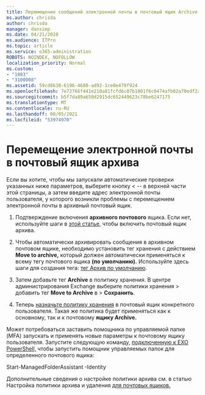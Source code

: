 ```yaml
---
title: Перемещение сообщений электронной почты в почтовый ящик Archive
ms.author: chrisda
author: chrisda
manager: dansimp
ms.date: 04/21/2020
ms.audience: ITPro
ms.topic: article
ms.service: o365-administration
ROBOTS: NOINDEX, NOFOLLOW
localization_priority: Normal
ms.custom:
- "1083"
- "3100008"
ms.assetid: 59cd8630-6196-4680-ad92-1ce0e479f924
ms.openlocfilehash: 7e72766f441e210a81fcfd6c07b1801f6c0474afb02a70edf2ad8dbb571f3d2a
ms.sourcegitcommit: b5f7da89a650d2915dc652449623c78be6247175
ms.translationtype: MT
ms.contentlocale: ru-RU
ms.lasthandoff: 08/05/2021
ms.locfileid: "53974970"
---
```

# <a name="move-email-to-the-archive-mailbox"></a>Перемещение электронной почты в почтовый ящик архива

Если вы хотите, чтобы мы запускали автоматические проверки указанных ниже параметров, выберите кнопку < -- в верхней части этой страницы, а затем введите адрес электронной почты пользователя, у которого возникли проблемы с перемещением электронной почты в архивный почтовый ящик.

1. Подтверждение включения **архивного почтового** ящика. Если нет, используйте шаги в [этой статье,](https://docs.microsoft.com/microsoft-365/compliance/enable-archive-mailboxes) чтобы включить почтовый ящик архива.

2. Чтобы автоматически архивировать сообщения в архивном почтовом ящике, необходимо установить тег хранения с действием **Move to archive,** который должен автоматически применяться к всему тегу почтового ящика **(по умолчанию).** Используйте здесь шаги для создания тега: [тег Архив по умолчанию](https://docs.microsoft.com/microsoft-365/compliance/set-up-an-archive-and-deletion-policy-for-mailboxes#create-a-custom-archive-default-policy-tag).

3. Затем добавьте тег **Archive** в политику хранения. В центре администрирования Exchange выберите  политики хранения > добавить тег **Move to Archive** в > **Сохранить**.

4. Теперь [назначьте политику хранения](https://docs.microsoft.com/exchange/security-and-compliance/messaging-records-management/apply-retention-policy) в почтовый ящик конкретного пользователя. Такая же политика будет применяться  как к основному, так и к почтовому **ящику Archive.**

Может потребоваться заставить помощника по управляемой папке (MFA) запускать и применять новые параметры к почтовому ящику пользователя. Запустите следующую команду, [подключенную к EXO PowerShell,](https://docs.microsoft.com/powershell/exchange/exchange-online/connect-to-exchange-online-powershell/connect-to-exchange-online-powershell?view=exchange-ps) чтобы запустить помощник управляемых папок для определенного почтового ящика:
  
Start-ManagedFolderAssistant -Identity <name of the mailbox>

Дополнительные сведения о настройке политики архива см. в статью Настройка политики архива и удаления [для почтовых ящиков.](https://docs.microsoft.com/microsoft-365/compliance/set-up-an-archive-and-deletion-policy-for-mailboxes#step-1-enable-archive-mailboxes-for-users)
  